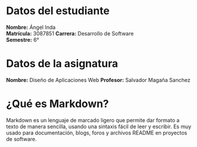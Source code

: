 # Datos del estudiante
**Nombre:** Ángel Inda  
**Matrícula:** 3087851
**Carrera:** Desarrollo de Software  
**Semestre:** 6°

# Datos de la asignatura
**Nombre:** Diseño de Aplicaciones Web
**Profesor:** Salvador Magaña Sanchez

# ¿Qué es Markdown?
Markdown es un lenguaje de marcado ligero que permite dar formato a texto de manera sencilla, usando una sintaxis fácil de leer y escribir. Es muy usado para documentación, blogs, foros y archivos README en proyectos de software.
